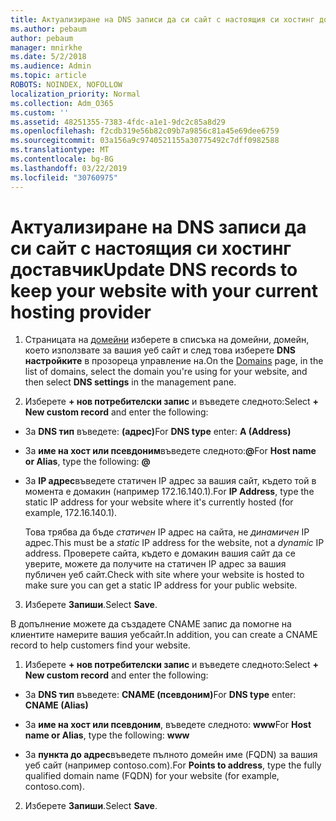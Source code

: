```yaml
---
title: Актуализиране на DNS записи да си сайт с настоящия си хостинг доставчик
ms.author: pebaum
author: pebaum
manager: mnirkhe
ms.date: 5/2/2018
ms.audience: Admin
ms.topic: article
ROBOTS: NOINDEX, NOFOLLOW
localization_priority: Normal
ms.collection: Adm_O365
ms.custom: ''
ms.assetid: 48251355-7383-4fdc-a1e1-9dc2c85a8d29
ms.openlocfilehash: f2cdb319e56b82c09b7a9856c81a45e69dee6759
ms.sourcegitcommit: 03a156a9c9740521155a30775492c7dff0982588
ms.translationtype: MT
ms.contentlocale: bg-BG
ms.lasthandoff: 03/22/2019
ms.locfileid: "30760975"
---
```

# <a name="update-dns-records-to-keep-your-website-with-your-current-hosting-provider"></a><span data-ttu-id="5c3be-102">Актуализиране на DNS записи да си сайт с настоящия си хостинг доставчик</span><span class="sxs-lookup"><span data-stu-id="5c3be-102">Update DNS records to keep your website with your current hosting provider</span></span>

1. <span data-ttu-id="5c3be-103">Страницата на [домейни](https://portal.office.com/adminportal/home#/Domains) изберете в списъка на домейни, домейн, което използвате за вашия уеб сайт и след това изберете **DNS настройките** в прозореца управление на.</span><span class="sxs-lookup"><span data-stu-id="5c3be-103">On the [Domains](https://portal.office.com/adminportal/home#/Domains) page, in the list of domains, select the domain you're using for your website, and then select **DNS settings** in the management pane.</span></span> 
    
2. <span data-ttu-id="5c3be-104">Изберете **+ нов потребителски запис** и въведете следното:</span><span class="sxs-lookup"><span data-stu-id="5c3be-104">Select **+ New custom record** and enter the following:</span></span> 
    
  - <span data-ttu-id="5c3be-105">За **DNS тип** въведете: **(адрес)**</span><span class="sxs-lookup"><span data-stu-id="5c3be-105">For **DNS type** enter: **A (Address)**</span></span>
    
  - <span data-ttu-id="5c3be-106">За **име на хост или псевдоним**въведете следното:**@**</span><span class="sxs-lookup"><span data-stu-id="5c3be-106">For **Host name or Alias**, type the following: **@**</span></span>
    
  - <span data-ttu-id="5c3be-107">За **IP адрес**въведете статичен IP адрес за вашия сайт, където той в момента е домакин (например 172.16.140.1).</span><span class="sxs-lookup"><span data-stu-id="5c3be-107">For **IP Address**, type the static IP address for your website where it's currently hosted (for example, 172.16.140.1).</span></span> 
    
    <span data-ttu-id="5c3be-108">Това трябва да бъде *статичен* IP адрес на сайта, не *динамичен* IP адрес.</span><span class="sxs-lookup"><span data-stu-id="5c3be-108">This must be a  *static*  IP address for the website, not a  *dynamic*  IP address.</span></span> <span data-ttu-id="5c3be-109">Проверете сайта, където е домакин вашия сайт да се уверите, можете да получите на статичен IP адрес за вашия публичен уеб сайт.</span><span class="sxs-lookup"><span data-stu-id="5c3be-109">Check with site where your website is hosted to make sure you can get a static IP address for your public website.</span></span> 
    
3. <span data-ttu-id="5c3be-110">Изберете **Запиши**.</span><span class="sxs-lookup"><span data-stu-id="5c3be-110">Select **Save**.</span></span> 
    
<span data-ttu-id="5c3be-111">В допълнение можете да създадете CNAME запис да помогне на клиентите намерите вашия уебсайт.</span><span class="sxs-lookup"><span data-stu-id="5c3be-111">In addition, you can create a CNAME record to help customers find your website.</span></span>
  
1. <span data-ttu-id="5c3be-112">Изберете **+ нов потребителски запис** и въведете следното:</span><span class="sxs-lookup"><span data-stu-id="5c3be-112">Select **+ New custom record** and enter the following:</span></span> 
    
  - <span data-ttu-id="5c3be-113">За **DNS тип** въведете: **CNAME (псевдоним)**</span><span class="sxs-lookup"><span data-stu-id="5c3be-113">For **DNS type** enter: **CNAME (Alias)**</span></span>
    
  - <span data-ttu-id="5c3be-114">За **име на хост или псевдоним**, въведете следното: **www**</span><span class="sxs-lookup"><span data-stu-id="5c3be-114">For **Host name or Alias**, type the following: **www**</span></span>
    
  - <span data-ttu-id="5c3be-115">За **пункта до адрес**въведете пълното домейн име (FQDN) за вашия уеб сайт (например contoso.com).</span><span class="sxs-lookup"><span data-stu-id="5c3be-115">For **Points to address**, type the fully qualified domain name (FQDN) for your website (for example, contoso.com).</span></span> 
    
2. <span data-ttu-id="5c3be-116">Изберете **Запиши**.</span><span class="sxs-lookup"><span data-stu-id="5c3be-116">Select **Save**.</span></span> 
    

